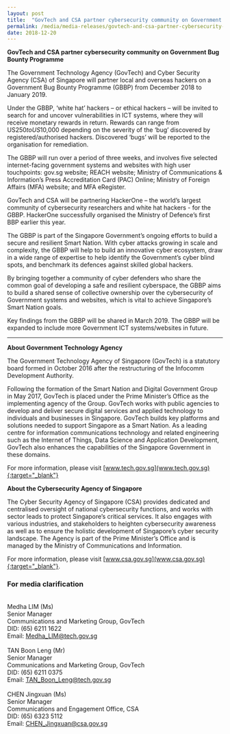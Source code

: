 ```yaml
---
layout: post
title:  "GovTech and CSA partner cybersecurity community on Government Bug Bounty Programme"
permalink: /media/media-releases/govtech-and-csa-partner-cybersecurity-community-on-government-bug-bounty-programme
date: 2018-12-20
---
```


**GovTech and CSA partner cybersecurity community on Government Bug Bounty Programme** 

The Government Technology Agency (GovTech) and Cyber Security Agency (CSA) of Singapore will partner local and overseas hackers on a Government Bug Bounty Programme (GBBP) from December 2018 to January 2019. 

Under the GBBP, ‘white hat’ hackers – or ethical hackers – will be invited to search for and uncover vulnerabilities in ICT systems, where they will receive monetary rewards in return. Rewards can range from US$250 to US$10,000 depending on the severity of the ‘bug’ discovered by registered/authorised hackers. Discovered ‘bugs’ will be reported to the organisation for remediation. 

The GBBP will run over a period of three weeks, and involves five selected internet-facing government systems and websites with high user touchpoints: gov.sg website; REACH website; Ministry of Communications & Information’s Press Accreditation Card (PAC) Online; Ministry of Foreign Affairs (MFA) website; and MFA eRegister. 

GovTech and CSA will be partnering HackerOne – the world’s largest community of cybersecurity researchers and white hat hackers - for the GBBP. HackerOne successfully organised the Ministry of Defence’s first BBP earlier this year.

The GBBP is part of the Singapore Government’s ongoing efforts to build a secure and resilient Smart Nation. With cyber attacks growing in scale and complexity, the GBBP will help to build an innovative cyber ecosystem, draw in a wide range of expertise to help identify the Government’s cyber blind spots, and benchmark its defences against skilled global hackers.

By bringing together a community of cyber defenders who share the common goal of developing a safe and resilient cyberspace, the GBBP aims to build a shared sense of collective ownership over the cybersecurity of Government systems and websites, which is vital to achieve Singapore’s Smart Nation goals.

Key findings from the GBBP will be shared in March 2019. The GBBP will be expanded to include more Government ICT systems/websites in future.

---

**About Government Technology Agency**

The Government Technology Agency of Singapore (GovTech) is a statutory board formed in October 2016 after the restructuring of the Infocomm Development Authority. 

Following the formation of the Smart Nation and Digital Government Group in May 2017, GovTech is placed under the Prime Minister’s Office as the implementing agency of the Group. GovTech works with public agencies to develop and deliver secure digital services and applied technology to individuals and businesses in Singapore. GovTech builds key platforms and solutions needed to support Singapore as a Smart Nation. As a leading centre for information communications technology and related engineering such as the Internet of Things, Data Science and Application Development, GovTech also enhances the capabilities of the Singapore Government in these domains. 

For more information, please visit [www.tech.gov.sg](www.tech.gov.sg){:target="_blank"}

**About the Cybersecurity Agency of Singapore**

The Cyber Security Agency of Singapore (CSA) provides dedicated and centralised oversight of national cybersecurity functions, and works with sector leads to protect Singapore’s critical services. It also engages with various industries, and stakeholders to heighten cybersecurity awareness as well as to ensure the holistic development of Singapore’s cyber security landscape. The Agency is part of the Prime Minister’s Office and is managed by the Ministry of Communications and Information. 

For more information, please visit [www.csa.gov.sg](www.csa.gov.sg){:target="_blank"}.

### **For media clarification** ###
<br>Medha LIM (Ms)
<br>Senior Manager
<br>Communications and Marketing Group, GovTech
<br>DID: (65) 6211 1622
<br>Email: <Medha_LIM@tech.gov.sg>
<br>
<br>TAN Boon Leng (Mr)
<br>Senior Manager
<br>Communications and Marketing Group, GovTech
<br>DID: (65) 6211 0375
<br>Email: <TAN_Boon_Leng@tech.gov.sg>
<br>
<br>CHEN Jingxuan (Ms)
<br>Senior Manager
<br>Communications and Engagement Office, CSA
<br>DID: (65) 6323 5112
<br>Email: <CHEN_Jingxuan@csa.gov.sg>
